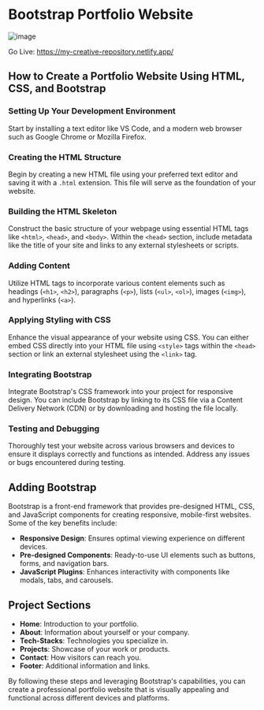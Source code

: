 # Bootstrap Portfolio Website

![image](https://github.com/user-attachments/assets/caf071fd-550c-4aeb-a165-7fbd7f6d41fd)


Go Live: https://my-creative-repository.netlify.app/

## How to Create a Portfolio Website Using HTML, CSS, and Bootstrap

### Setting Up Your Development Environment

Start by installing a text editor like VS Code, and a modern web browser such as Google Chrome or Mozilla Firefox.

### Creating the HTML Structure

Begin by creating a new HTML file using your preferred text editor and saving it with a `.html` extension. This file will serve as the foundation of your website.

### Building the HTML Skeleton

Construct the basic structure of your webpage using essential HTML tags like `<html>`, `<head>`, and `<body>`. Within the `<head>` section, include metadata like the title of your site and links to any external stylesheets or scripts.

### Adding Content

Utilize HTML tags to incorporate various content elements such as headings (`<h1>`, `<h2>`), paragraphs (`<p>`), lists (`<ul>`, `<ol>`), images (`<img>`), and hyperlinks (`<a>`).

### Applying Styling with CSS

Enhance the visual appearance of your website using CSS. You can either embed CSS directly into your HTML file using `<style>` tags within the `<head>` section or link an external stylesheet using the `<link>` tag.

### Integrating Bootstrap

Integrate Bootstrap's CSS framework into your project for responsive design. You can include Bootstrap by linking to its CSS file via a Content Delivery Network (CDN) or by downloading and hosting the file locally.

### Testing and Debugging

Thoroughly test your website across various browsers and devices to ensure it displays correctly and functions as intended. Address any issues or bugs encountered during testing.

## Adding Bootstrap

Bootstrap is a front-end framework that provides pre-designed HTML, CSS, and JavaScript components for creating responsive, mobile-first websites. Some of the key benefits include:

- **Responsive Design**: Ensures optimal viewing experience on different devices.
- **Pre-designed Components**: Ready-to-use UI elements such as buttons, forms, and navigation bars.
- **JavaScript Plugins**: Enhances interactivity with components like modals, tabs, and carousels.

## Project Sections

- **Home**: Introduction to your portfolio.
- **About**: Information about yourself or your company.
- **Tech-Stacks**: Technologies you specialize in.
- **Projects**: Showcase of your work or products.
- **Contact**: How visitors can reach you.
- **Footer**: Additional information and links.

By following these steps and leveraging Bootstrap's capabilities, you can create a professional portfolio website that is visually appealing and functional across different devices and platforms.
